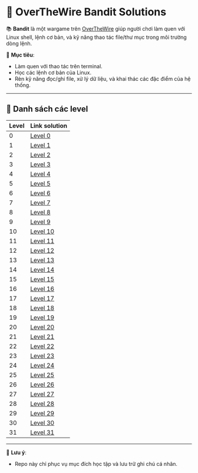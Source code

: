 # 🐚 OverTheWire Bandit Solutions

📚 **Bandit** là một wargame trên [OverTheWire](https://overthewire.org/wargames/bandit/) giúp người chơi làm quen với Linux shell, lệnh cơ bản, và kỹ năng thao tác file/thư mục trong môi trường dòng lệnh.  

🎯 **Mục tiêu**:
- Làm quen với thao tác trên terminal.
- Học các lệnh cơ bản của Linux.
- Rèn kỹ năng đọc/ghi file, xử lý dữ liệu, và khai thác các đặc điểm của hệ thống.

---

## 📂 Danh sách các level

| Level | Link solution |
|-------|---------------|
| 0     | [Level 0](Level0.md) |
| 1     | [Level 1](Level1.md) |
| 2     | [Level 2](Level2.md) |
| 3     | [Level 3](Level3.md) |
| 4     | [Level 4](Level4.md) |
| 5     | [Level 5](Level5.md) |
| 6     | [Level 6](Level6.md) |
| 7     | [Level 7](Level7.md) |
| 8     | [Level 8](Level8.md) |
| 9     | [Level 9](Level9.md) |
| 10    | [Level 10](Level10.md) |
| 11    | [Level 11](Level11.md) |
| 12    | [Level 12](Level12.md) |
| 13    | [Level 13](Level13.md) |
| 14    | [Level 14](Level14.md) |
| 15    | [Level 15](Level15.md) |
| 16    | [Level 16](Level16.md) |
| 17    | [Level 17](Level17.md) |
| 18    | [Level 18](Level18.md) |
| 19    | [Level 19](Level19.md) |
| 20    | [Level 20](Level20.md) |
| 21    | [Level 21](Level21.md) |
| 22    | [Level 22](Level22.md) |
| 23    | [Level 23](Level23.md) |
| 24    | [Level 24](Level24.md) |
| 25    | [Level 25](Level25.md) |
| 26    | [Level 26](Level26.md) |
| 27    | [Level 27](Level27.md) |
| 28    | [Level 28](Level28.md) |
| 29    | [Level 29](Level29.md) |
| 30    | [Level 30](Level30.md) |
| 31    | [Level 31](Level31.md) |

---

📌 **Lưu ý**:  
- Repo này chỉ phục vụ mục đích học tập và lưu trữ ghi chú cá nhân.
